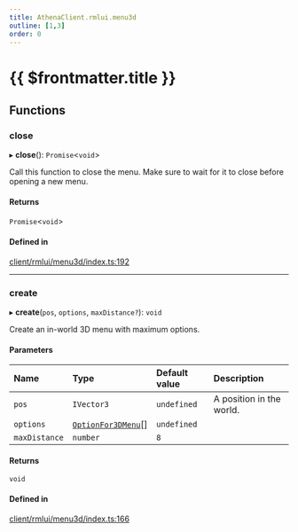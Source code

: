 ```yaml
---
title: AthenaClient.rmlui.menu3d
outline: [1,3]
order: 0
---
```


# {{ $frontmatter.title }}


## Functions

### close

▸ **close**(): `Promise`<`void`\>

Call this function to close the menu.
Make sure to wait for it to close before opening a new menu.

#### Returns

`Promise`<`void`\>

#### Defined in

[client/rmlui/menu3d/index.ts:192](https://github.com/Stuyk/altv-athena/blob/627294b/src/core/client/rmlui/menu3d/index.ts#L192)

___

### create

▸ **create**(`pos`, `options`, `maxDistance?`): `void`

Create an in-world 3D menu with maximum options.

#### Parameters

| Name | Type | Default value | Description |
| :------ | :------ | :------ | :------ |
| `pos` | `IVector3` | `undefined` | A position in the world. |
| `options` | [`OptionFor3DMenu`](../interfaces/client_rmlui_menu3d_menu3DInterfaces_OptionFor3DMenu.md)[] | `undefined` |  |
| `maxDistance` | `number` | `8` |  |

#### Returns

`void`

#### Defined in

[client/rmlui/menu3d/index.ts:166](https://github.com/Stuyk/altv-athena/blob/627294b/src/core/client/rmlui/menu3d/index.ts#L166)
